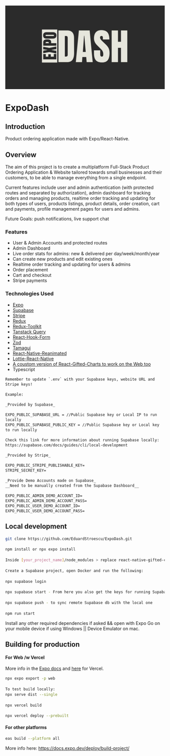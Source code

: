 <p align="center">
<a href="https://expo-dash.vercel.app/" target="blank"><img src="https://raw.githubusercontent.com/EduardStroescu/PubImages/main/WebsiteImages/expoDash.jpg" alt="ExpoDash Preview" /></a>
</p>

# ExpoDash

## Introduction

Product ordering application made with Expo/React-Native.

## Overview

The aim of this project is to create a multiplatform Full-Stack Product Ordering Application & Website tailored towards small businesses and their customers, to be able to manage everything from a single endpoint.

Current features include user and admin authentication (with protected routes and separated by authorization), admin dashboard for tracking orders and managing products, realtime order tracking and updating for both types of users, products listings, product details, order creation, cart and payments, profile management pages for users and admins.

Future Goals: push notifications, live support chat

### Features

- User & Admin Accounts and protected routes
- Admin Dashboard
- Live order stats for admins: new & delivered per day/week/month/year
- Can create new products and edit existing ones
- Realtime order tracking and updating for users & admins
- Order placement
- Cart and checkout
- Stripe payments

### Technologies Used

- [Expo](https://expo.dev/)
- [Supabase](https://github.com/supabase/supabase)
- [Stripe](https://github.com/stripe/stripe-node)
- [Redux](https://redux-toolkit.js.org/)
- [Redux-Toolkit](https://redux.js.org/)
- [Tanstack Query](https://tanstack.com/query/latest/docs/framework/react/overview)
- [React-Hook-Form](https://github.com/react-hook-form/react-hook-form)
- [Zod](https://github.com/colinhacks/zod)
- [Tamagui](https://tamagui.dev/)
- [React-Native-Reanimated](https://docs.swmansion.com/react-native-reanimated/docs/fundamentals/getting-started)
- [Lottie-React-Native](https://github.com/lottie-react-native/lottie-react-native)
- [A coustom version of React-Gifted-Charts to work on the Web too](https://gifted-charts.web.app/)
- Typescript

```
Remember to update `.env` with your Supabase keys, website URL and Stripe keys!

Example:

_Provided by Supabase_

EXPO_PUBLIC_SUPABASE_URL = //Public Supabase key or Local IP to run locally
EXPO_PUBLIC_SUPABASE_PUBLIC_KEY = //Public Supabase key or Local key to run locally

Check this link for more information about running Supabase locally: https://supabase.com/docs/guides/cli/local-development

_Provided by Stripe_

EXPO_PUBLIC_STRIPE_PUBLISHABLE_KEY=
STRIPE_SECRET_KEY=

_Provide Demo Accounts made on Supabase_
__Need to be manually created from the Supabase Dashboard__

EXPO_PUBLIC_ADMIN_DEMO_ACCOUNT_ID=
EXPO_PUBLIC_ADMIN_DEMO_ACCOUNT_PASS=
EXPO_PUBLIC_USER_DEMO_ACCOUNT_ID=
EXPO_PUBLIC_USER_DEMO_ACCOUNT_PASS=
```

## Local development

```bash
git clone https://github.com/EduardStroescu/ExpoDash.git

npm install or npx expo install

Inside [your_project_name]/node_modules > replace react-native-gifted-charts with the one from: https://github.com/EduardStroescu/ExpoDash/tree/edited-react-native-gifted-charts

Create a Supabase project, open Docker and run the following:

npx supabase login

npx supabase start - From here you also get the keys for running Supabase locally

npx supabase push - to sync remote Supabase db with the local one

npm run start
```

Install any other required dependencies if asked && open with Expo Go on your mobile device if using Windows || Device Emulator on mac.

## Building for production

#### For Web /w Vercel

More info in the [Expo docs](https://docs.expo.dev/distribution/publishing-websites/) and [here](https://vercel.com/docs/cli) for Vercel.

```bash
npx expo export -p web

To test build locally:
npx serve dist --single

npx vercel build

npx vercel deploy --prebuilt
```

#### For other platforms

```bash
eas build --platform all
```

More info here: https://docs.expo.dev/deploy/build-project/
